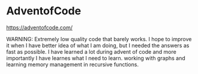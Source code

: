 # AdventofCode
https://adventofcode.com/

WARNING: Extremely low quality code that barely works.
I hope to improve it when I have better idea of what I am doing, but I needed the answers as fast as possible. I have learned a lot during advent of code and more importantly I have learnes what I need to learn. working with graphs and learning memory management in recursive functions.

